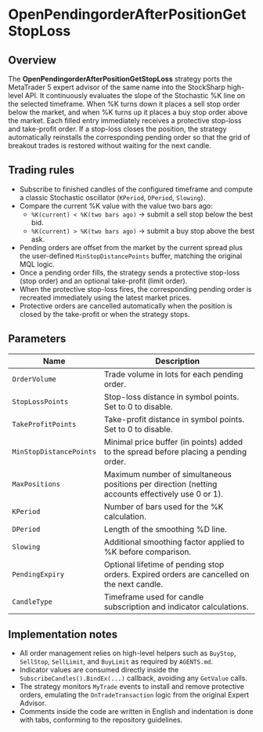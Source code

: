 # OpenPendingorderAfterPositionGetStopLoss

## Overview
The **OpenPendingorderAfterPositionGetStopLoss** strategy ports the MetaTrader 5 expert advisor of the same name into the StockSharp high-level API. It continuously evaluates the slope of the Stochastic %K line on the selected timeframe. When %K turns down it places a sell stop order below the market, and when %K turns up it places a buy stop order above the market. Each filled entry immediately receives a protective stop-loss and take-profit order. If a stop-loss closes the position, the strategy automatically reinstalls the corresponding pending order so that the grid of breakout trades is restored without waiting for the next candle.

## Trading rules
- Subscribe to finished candles of the configured timeframe and compute a classic Stochastic oscillator (`KPeriod`, `DPeriod`, `Slowing`).
- Compare the current %K value with the value two bars ago:
  - `%K(current) < %K(two bars ago)` &rarr; submit a sell stop below the best bid.
  - `%K(current) > %K(two bars ago)` &rarr; submit a buy stop above the best ask.
- Pending orders are offset from the market by the current spread plus the user-defined `MinStopDistancePoints` buffer, matching the original MQL logic.
- Once a pending order fills, the strategy sends a protective stop-loss (stop order) and an optional take-profit (limit order).
- When the protective stop-loss fires, the corresponding pending order is recreated immediately using the latest market prices.
- Protective orders are cancelled automatically when the position is closed by the take-profit or when the strategy stops.

## Parameters
| Name | Description |
| --- | --- |
| `OrderVolume` | Trade volume in lots for each pending order. |
| `StopLossPoints` | Stop-loss distance in symbol points. Set to 0 to disable. |
| `TakeProfitPoints` | Take-profit distance in symbol points. Set to 0 to disable. |
| `MinStopDistancePoints` | Minimal price buffer (in points) added to the spread before placing a pending order. |
| `MaxPositions` | Maximum number of simultaneous positions per direction (netting accounts effectively use 0 or 1). |
| `KPeriod` | Number of bars used for the %K calculation. |
| `DPeriod` | Length of the smoothing %D line. |
| `Slowing` | Additional smoothing factor applied to %K before comparison. |
| `PendingExpiry` | Optional lifetime of pending stop orders. Expired orders are cancelled on the next candle. |
| `CandleType` | Timeframe used for candle subscription and indicator calculations. |

## Implementation notes
- All order management relies on high-level helpers such as `BuyStop`, `SellStop`, `SellLimit`, and `BuyLimit` as required by `AGENTS.md`.
- Indicator values are consumed directly inside the `SubscribeCandles().BindEx(...)` callback, avoiding any `GetValue` calls.
- The strategy monitors `MyTrade` events to install and remove protective orders, emulating the `OnTradeTransaction` logic from the original Expert Advisor.
- Comments inside the code are written in English and indentation is done with tabs, conforming to the repository guidelines.
